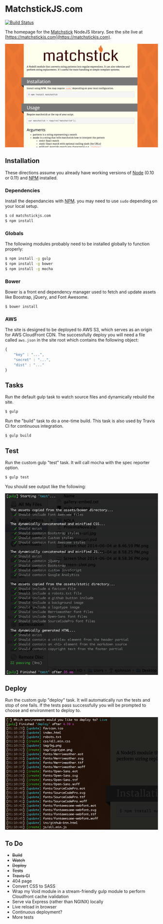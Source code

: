 MatchstickJS.com
================

[![Build Status](https://travis-ci.org/edj-boston/matchstickjs-com.svg)](https://travis-ci.org/edj-boston/matchstickjs-com)

The homepage for the [Matchstick](https://www.npmjs.org/package/matchstick) NodeJS library. See the site live at [https://matchstickjs.com](https://matchstickjs.com).

![Screen Shot](/assets/misc/screen-shot.png)


Installation
------------

These directions assume you already have working versions of [Node](http://nodejs.org/) (0.10 or 0.11) and [NPM](https://www.npmjs.org/) installed.


### Dependencies

Install the dependancies with [NPM](https://www.npmjs.org/). you may need to use `sudo` depending on your local setup.

```sh
$ cd matchstickjs.com
$ npm install
```


### Globals

The following modules probably need to be installed globally to function properly:

```sh
$ npm install -g gulp
$ npm install -g bower
$ npm install -g mocha
```


### Bower

Bower is a front end dependency manager used to fetch and update assets like Boostrap, jQuery, and Font Awesome.

```sh
$ bower install
```


### AWS

The site is designed to be deployed to AWS S3, which serves as an origin for AWS CloudFront CDN. The successfully deploy you will need a file called `aws.json` in the site root which contains the following object:

```js
{
	"key" : "...",
	"secret" : "...",
    "dist" : "..."
}
```


Tasks
-----

Run the default gulp task to watch source files and dynamically rebuild the site.

```sh
$ gulp
```

Run the "build" task to do a one-time build. This task is also used by Travis CI for continuous integration.

```sh
$ gulp build
```


Test
----

Run the custom gulp "test" task. It will call mocha with the spec reporter option.

```sh
$ gulp test
```

You should see output like the following:

![Gulp Test](/assets/misc/gulp-test.png)


Deploy
------

Run the custom gulp "deploy" task. It will automatically run the tests and stop of one fails. If the tests pass successfully you will be prompted to choose and environment to deploy to.

![Gulp Deploy](/assets/misc/gulp-deploy.png)


To Do
-----

* ~~Build~~
* ~~Watch~~
* ~~Deploy~~
* ~~Tests~~
* ~~Travis CI~~
* 404 page
* Convert CSS to SASS
* Wrap my Void module in a stream-friendly gulp module to perform Cloudfront cache ivalidation
* Serve via Express (rather than NGINX) locally
* Live reload in browser
* Continuous deployment?
* More tests